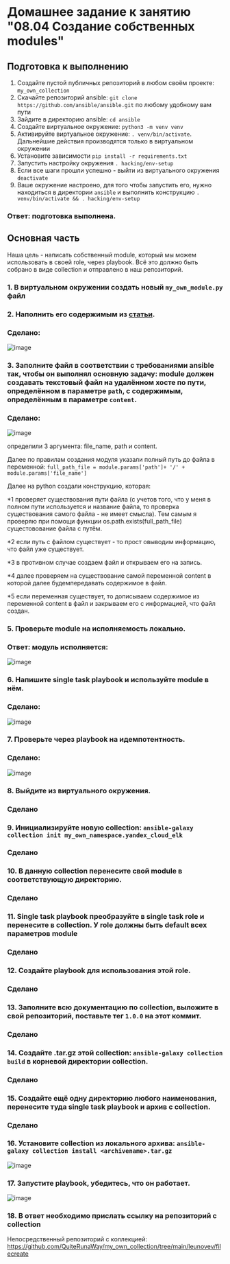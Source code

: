 # Домашнее задание к занятию "08.04 Создание собственных modules"

## Подготовка к выполнению
1. Создайте пустой публичных репозиторий в любом своём проекте: `my_own_collection`
2. Скачайте репозиторий ansible: `git clone https://github.com/ansible/ansible.git` по любому удобному вам пути
3. Зайдите в директорию ansible: `cd ansible`
4. Создайте виртуальное окружение: `python3 -m venv venv`
5. Активируйте виртуальное окружение: `. venv/bin/activate`. Дальнейшие действия производятся только в виртуальном окружении
6. Установите зависимости `pip install -r requirements.txt`
7. Запустить настройку окружения `. hacking/env-setup`
8. Если все шаги прошли успешно - выйти из виртуального окружения `deactivate`
9. Ваше окружение настроено, для того чтобы запустить его, нужно находиться в директории `ansible` и выполнить конструкцию `. venv/bin/activate && . hacking/env-setup`

### Ответ: подготовка выполнена.

## Основная часть

Наша цель - написать собственный module, который мы можем использовать в своей role, через playbook. Всё это должно быть собрано в виде collection и отправлено в наш репозиторий.

### 1. В виртуальном окружении создать новый `my_own_module.py` файл
### 2. Наполнить его содержимым из [статьи](https://docs.ansible.com/ansible/latest/dev_guide/developing_modules_general.html#creating-a-module).

### Сделано: 

![image](https://user-images.githubusercontent.com/92969676/176424332-d9147ecf-a14e-47a6-83a4-6729a5b971a8.png)

### 3. Заполните файл в соответствии с требованиями ansible так, чтобы он выполнял основную задачу: module должен создавать текстовый файл на удалённом хосте по пути, определённом в параметре `path`, с содержимым, определённым в параметре `content`.

### Сделано: 

![image](https://user-images.githubusercontent.com/92969676/176425358-effc1ad6-13b5-4e19-92ce-2e769d99610f.png)

определили 3 аргумента: file_name, path и content.

Далее по правилам создания модуля указали полный путь до файла в переменной: ```full_path_file = module.params['path']+ '/' + module.params['file_name']```

Далее на python создали конструкцию, которая: 

*1 проверяет существования пути файла (с учетов того, что у меня в полном пути используется и название файла, то проверка существования самого файла - не имеет смысла). Тем самым я проверяю при помощи функции os.path.exists(full_path_file) сущестовование файла с путём.

*2 если путь с файлом существует - то прост овыводим информацию, что файл уже существует.

*3 в противном случае создаем файл и открываем его на запись.

*4 далее проверяем на существование самой переменной content в которой далее будемпередавать содержимое в файл.

*5 если переменная существует, то дописываем содержимое из переменной content в файл и закрываем его с информацией, что файл создан.

### 5. Проверьте module на исполняемость локально.

### Ответ: модуль исполняется:

![image](https://user-images.githubusercontent.com/92969676/176427769-d8bebb97-c8eb-49d5-9ca2-854a0cdfb994.png)

### 6. Напишите single task playbook и используйте module в нём.

### Сделано:
![image](https://user-images.githubusercontent.com/92969676/176426758-987ebc9d-9f41-4992-86f2-11605faf09c0.png)

### 7. Проверьте через playbook на идемпотентность.

### Сделано: 

![image](https://user-images.githubusercontent.com/92969676/176426846-3a250505-cba2-4c4d-94ae-c63ccb5b18f0.png)

### 8. Выйдите из виртуального окружения.

### Сделано

### 9. Инициализируйте новую collection: `ansible-galaxy collection init my_own_namespace.yandex_cloud_elk`

### Сделано

### 10. В данную collection перенесите свой module в соответствующую директорию.

### Сделано

### 11. Single task playbook преобразуйте в single task role и перенесите в collection. У role должны быть default всех параметров module

### Сделано

### 12. Создайте playbook для использования этой role.

### Сделано

### 13. Заполните всю документацию по collection, выложите в свой репозиторий, поставьте тег `1.0.0` на этот коммит.

### Сделано

### 14. Создайте .tar.gz этой collection: `ansible-galaxy collection build` в корневой директории collection.

### Сделано

### 15. Создайте ещё одну директорию любого наименования, перенесите туда single task playbook и архив c collection.

### Сделано

### 16. Установите collection из локального архива: `ansible-galaxy collection install <archivename>.tar.gz`

![image](https://user-images.githubusercontent.com/92969676/176490869-7b7a0519-55a1-4d73-97a1-96191342f4fa.png)

### 17. Запустите playbook, убедитесь, что он работает.

![image](https://user-images.githubusercontent.com/92969676/176491442-8011c5e1-c984-4d68-937f-58c7894befb7.png)

### 18. В ответ необходимо прислать ссылку на репозиторий с collection

Непосредственный репозиторий с коллекцией: https://github.com/QuiteRunaWay/my_own_collection/tree/main/leunovev/filecreate
